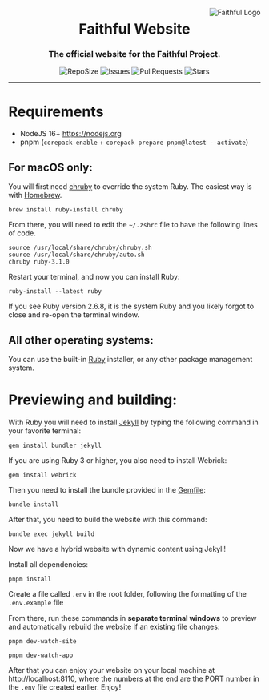 <a href="https://faithfulpack.net/" target="_blank"><img src="https://github.com/Faithful-Resource-Pack/Branding/blob/main/logos/transparent/256/plain_logo.png?raw=true" alt="Faithful Logo" align="right"></a>
<div align="center">
  <h1>Faithful Website</h1>
  <h3>The official website for the Faithful Project.</h3>

  ![RepoSize](https://img.shields.io/github/repo-size/Faithful-Resource-Pack/Website?style=flat-square)
  ![Issues](https://img.shields.io/github/issues/Faithful-Resource-Pack/Website?style=flat-square)
  ![PullRequests](https://img.shields.io/github/issues-pr/Faithful-Resource-Pack/Website?style=flat-square)
  ![Stars](https://img.shields.io/github/stars/Faithful-Resource-Pack/Website?style=flat-square)
</div>

---

# Requirements
- NodeJS 16+ https://nodejs.org
- pnpm (`corepack enable` + `corepack prepare pnpm@latest --activate`)

## For macOS only:

You will first need [chruby](https://github.com/postmodern/chruby) to override the system Ruby. The easiest way is with [Homebrew](https://brew.sh/).
```
brew install ruby-install chruby
```

From there, you will need to edit the `~/.zshrc` file to have the following lines of code.

```
source /usr/local/share/chruby/chruby.sh
source /usr/local/share/chruby/auto.sh
chruby ruby-3.1.0
```

Restart your terminal, and now you can install Ruby:
```
ruby-install --latest ruby
```

If you see Ruby version 2.6.8, it is the system Ruby and you likely forgot to close and re-open the terminal window.

## All other operating systems:

You can use the built-in [Ruby](https://www.ruby-lang.org/en/downloads/) installer, or any other package management system.

# Previewing and building:

With Ruby you will need to install [Jekyll](https://jekyllrb.com/) by typing the following command in your favorite terminal:
```
gem install bundler jekyll
```

If you are using Ruby 3 or higher, you also need to install Webrick:
```
gem install webrick
```

Then you need to install the bundle provided in the [Gemfile](./Gemfile):
```
bundle install
```

After that, you need to build the website with this command:
```
bundle exec jekyll build
```

Now we have a hybrid website with dynamic content using Jekyll!

Install all dependencies:
```
pnpm install
```

Create a file called `.env` in the root folder, following the formatting of the `.env.example` file

From there, run these commands in **separate terminal windows** to preview and automatically rebuild the website if an existing file changes:
```
pnpm dev-watch-site

pnpm dev-watch-app
```

After that you can enjoy your website on your local machine at http://localhost:8110, where the numbers at the end are the PORT number in the `.env` file created earlier. Enjoy!
